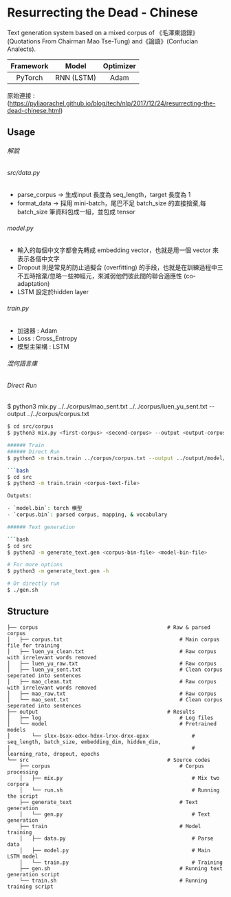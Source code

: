 # Resurrecting the Dead - Chinese

Text generation system based on a mixed corpus of 《毛澤東語錄》(Quotations From Chairman Mao Tse-Tung) and《論語》(Confucian Analects).

|Framework|Model|Optimizer|
|:-:|:-:|:-:|
| PyTorch | RNN (LSTM) | Adam |

原始連接 : (https://pyliaorachel.github.io/blog/tech/nlp/2017/12/24/resurrecting-the-dead-chinese.html)

## Usage

###### 解說
###### src/data.py
- parse_corpus -> 生成input 長度為 seq_length，target 長度為 1
- format_data -> 採用 mini-batch，尾巴不足 batch_size 的直接捨棄,每 batch_size 筆資料包成一組，並包成 tensor
###### model.py
- 輸入的每個中文字都會先轉成 embedding vector，也就是用一個 vector 來表示各個中文字
- Dropout 則是常見的防止過擬合 (overfitting) 的手段，也就是在訓練過程中三不五時捨棄/忽略一些神經元，來減弱他們彼此間的聯合適應性 (co-adaptation)
- LSTM 設定於hidden layer
###### train.py
- 加速器 : Adam
- Loss : Cross_Entropy
- 模型主架構 : LSTM


###### 混何語言庫
###### Direct Run
$ python3 mix.py ../../corpus/mao_sent.txt ../../corpus/luen_yu_sent.txt --output ../../corpus/corpus.txt

```bash
$ cd src/corpus
$ python3 mix.py <first-corpus> <second-corpus> --output <output-corpus-text-file>

###### Train
###### Direct Run
$ python3 -m train.train ../corpus/corpus.txt --output ../output/model/model.bin --output-c ../output/model/corpus.bin --seq-length 50 --batch-size 4 --embedding-dim 256 --hidden-dim 256 --lr 0.0001 --dropout 0.2 --epochs 30

```bash
$ cd src
$ python3 -m train.train <corpus-text-file> 

Outputs:

- `model.bin`: torch 模型
- `corpus.bin`: parsed corpus, mapping, & vocabulary

###### Text generation

```bash
$ cd src
$ python3 -m generate_text.gen <corpus-bin-file> <model-bin-file>

# For more options
$ python3 -m generate_text.gen -h

# Or directly run
$ ./gen.sh
```

## Structure

```
├── corpus                                          # Raw & parsed corpus
│   ├── corpus.txt                                      # Main corpus file for training
│   ├── luen_yu_clean.txt                               # Raw corpus with irrelevant words removed
│   ├── luen_yu_raw.txt                                 # Raw corpus
│   ├── luen_yu_sent.txt                                # Clean corpus seperated into sentences
│   ├── mao_clean.txt                                   # Raw corpus with irrelevant words removed
│   ├── mao_raw.txt                                     # Raw corpus
│   └── mao_sent.txt                                    # Clean corpus seperated into sentences
├── output                                          # Results
│   ├── log                                             # Log files
│   └── model                                           # Pretrained models
│       └── slxx-bsxx-edxx-hdxx-lrxx-drxx-epxx              # seq_length, batch_size, embedding_dim, hidden_dim, 
│                                                           # learning_rate, dropout, epochs
└── src                                             # Source codes
    ├── corpus                                          # Corpus processing
    │   ├── mix.py                                          # Mix two corpora
    │   └── run.sh                                          # Running the script
    ├── generate_text                                   # Text generation
    │   └── gen.py                                          # Text generation
    ├── train                                           # Model training
    │   ├── data.py                                         # Parse data
    │   ├── model.py                                        # Main LSTM model
    │   └── train.py                                        # Training
    ├── gen.sh                                          # Running text generation script
    └── train.sh                                        # Running training script
```

